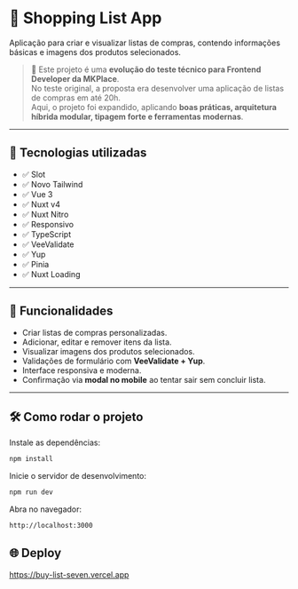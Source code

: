 # 🛒 Shopping List App

Aplicação para criar e visualizar listas de compras, contendo informações básicas e imagens dos produtos selecionados.

> 🔹 Este projeto é uma **evolução do teste técnico para Frontend Developer da MKPlace**.  
> No teste original, a proposta era desenvolver uma aplicação de listas de compras em até 20h.  
> Aqui, o projeto foi expandido, aplicando **boas práticas, arquitetura híbrida modular, tipagem forte e ferramentas modernas**.

---

## 🚀 Tecnologias utilizadas

- ✅ Slot
- ✅ Novo Tailwind
- ✅ Vue 3
- ✅ Nuxt v4
- ✅ Nuxt Nitro
- ✅ Responsivo
- ✅ TypeScript
- ✅ VeeValidate
- ✅ Yup
- ✅ Pinia
- ✅ Nuxt Loading

---

## 📌 Funcionalidades

- Criar listas de compras personalizadas.
- Adicionar, editar e remover itens da lista.
- Visualizar imagens dos produtos selecionados.
- Validações de formulário com **VeeValidate + Yup**.
- Interface responsiva e moderna.
- Confirmação via **modal no mobile** ao tentar sair sem concluir lista.

---

## 🛠️ Como rodar o projeto

Instale as dependências:

```bash
npm install
```

Inicie o servidor de desenvolvimento:

```bash
npm run dev
```

Abra no navegador:

```bash
http://localhost:3000
```

## 🌐 Deploy

https://buy-list-seven.vercel.app
